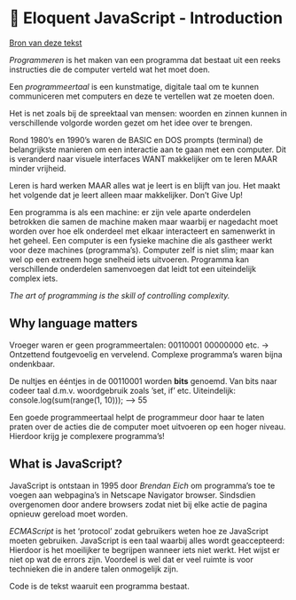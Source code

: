 # :notebook: Eloquent JavaScript - Introduction

[Bron van deze tekst](https://eloquentjavascript.net/00_intro.html)

*Programmeren*  is het maken van een programma dat bestaat uit een reeks instructies die de computer verteld wat het moet doen. 

Een *programmeertaal* is een kunstmatige, digitale taal om te kunnen communiceren met computers en deze te vertellen wat ze moeten doen.

Het is net zoals bij de spreektaal van mensen: woorden en zinnen kunnen in verschillende volgorde worden gezet om het idee over te brengen. 

Rond 1980’s en 1990’s waren de BASIC en DOS prompts (terminal) de belangrijkste manieren om een interactie aan te gaan met een computer. Dit is veranderd naar visuele interfaces WANT makkelijker om te leren MAAR minder vrijheid.

Leren is hard werken MAAR alles wat je leert is en blijft van jou. Het maakt het volgende dat je leert alleen maar makkelijker. Don’t Give Up!

Een programma is als een machine: er zijn vele aparte onderdelen betrokken die samen de machine maken maar waarbij er nagedacht moet worden over hoe elk onderdeel met elkaar interacteert en samenwerkt in het geheel. 
Een computer is een fysieke machine die als gastheer werkt voor deze machines (programma’s).
Computer zelf is niet slim; maar kan wel op een extreem hoge snelheid iets uitvoeren. Programma kan verschillende onderdelen samenvoegen dat leidt tot een uiteindelijk complex iets. 

*The art of programming is the skill of controlling complexity.*

## Why language matters
Vroeger waren er geen programmeertalen: 00110001 00000000 
etc. -> Ontzettend foutgevoelig en vervelend. Complexe programma’s waren bijna ondenkbaar.

De nultjes en ééntjes in de 00110001 worden **bits** genoemd.
Van bits naar codeer taal d.m.v. woordgebruik zoals ’set, if’ etc.
Uiteindelijk: 
console.log(sum(range(1, 10))); —> 55

Een goede programmeertaal helpt de programmeur door haar te laten praten over de acties die de computer moet uitvoeren op een hoger niveau. Hierdoor krijg je complexere programma’s!

## What is JavaScript?
JavaScript is ontstaan in 1995 door *Brendan Eich* om programma’s toe te voegen aan webpagina’s in Netscape Navigator browser. Sindsdien overgenomen door andere browsers zodat niet bij elke actie de pagina opnieuw gereload moet worden.

*ECMAScript* is het ‘protocol’ zodat gebruikers weten hoe ze JavaScript moeten gebruiken. 
JavaScript is een taal waarbij alles wordt geaccepteerd: Hierdoor is het moeilijker te begrijpen wanneer iets niet werkt. Het wijst er niet op wat de errors zijn. Voordeel is wel dat er veel ruimte is voor technieken die in andere talen onmogelijk zijn. 

Code is de tekst waaruit een programma bestaat.